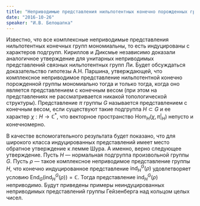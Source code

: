 ```yaml
---
title: "Неприводимые представления нильпотентных конечно порожденных групп (по совместной работе с С.О. Горчинским)"
date: "2016-10-26"
speaker: "И.В. Белошапка"
---
```

Известно, что все комплексные неприводимые представления нильпотентных
конечных групп мономиальны, то есть индуцированы с характеров подгрупп.
Кириллов и Диксмье независимо доказали аналогичное утверждение для унитарных
неприводимых представлений связных нильпотентных групп Ли. Будет обсуждаться
доказательство гипотезы А.Н. Паршина, утверждающей, что комплексное
неприводимое представление нильпотентной конечно порожденной группы
мономиально тогда и только тогда, когда оно является представлением с конечным
весом (при этом на представлениях не рассматривается никакой топологической
структуры). Представление $\pi$ группы $G$ называется представлением с
конечным весом, если существуют такие подгруппа $H \subset G$ и ее характер
$\chi : H \rightarrow \mathbb{C}^{*}$, что векторное пространство
$\operatorname{Hom}_{H}(\chi,\pi\vert_{H})$ непусто и конечномерно.

В качестве вспомогательного результата будет показано, что для широкого класса
индуцированных представлений имеет место обратное утверждение к лемме Шура. А
именно, верно следующее утверждение. Пусть $H$ — нормальная подгруппа
произвольной группы $G$. Пусть $\rho$ — такое комплексное неприводимое
представление группы $H$, что конечно индуцированное представление
$\operatorname{ind}^{G}_{H}(\rho)$ удовлетворяет условию
$\operatorname{End}_{G}(\operatorname{ind}^{G}_{H}(\rho))=\mathbb{C}$. Тогда
представление $\operatorname{ind}^{G}_{H} (\rho)$ неприводимо. Будут приведены
примеры неиндуцированных неприводимых представлений группы Гейзенберга над
кольцом целых чисел.

